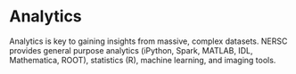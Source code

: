# Analytics

Analytics is key to gaining insights from massive, complex datasets.
NERSC provides general purpose analytics (iPython, Spark, MATLAB, IDL, 
Mathematica, ROOT), statistics (R), machine learning, and imaging tools.
